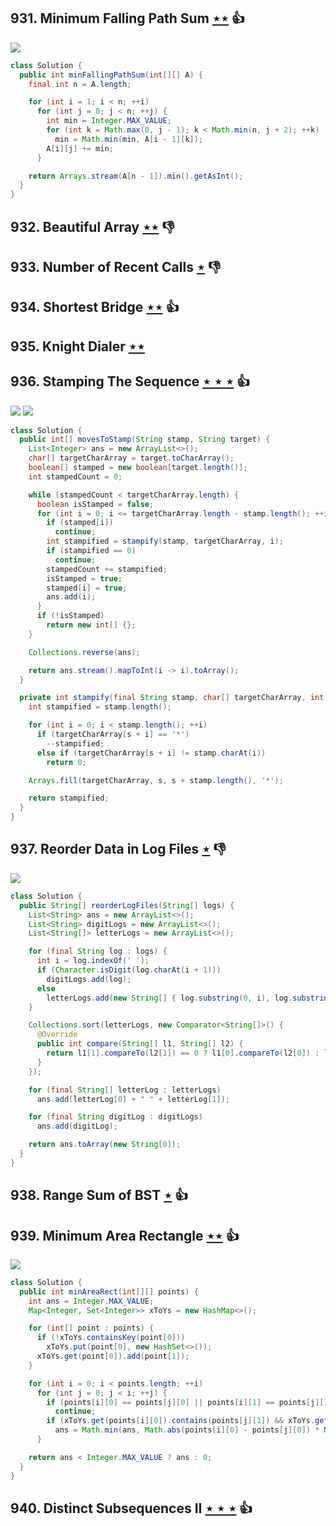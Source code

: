 ## 931. Minimum Falling Path Sum [$\star\star$](https://leetcode.com/problems/minimum-falling-path-sum) :thumbsup:

![](https://img.shields.io/badge/-Dynamic%20Programming-113285.svg?style=flat-square)

```java
class Solution {
  public int minFallingPathSum(int[][] A) {
    final int n = A.length;

    for (int i = 1; i < n; ++i)
      for (int j = 0; j < n; ++j) {
        int min = Integer.MAX_VALUE;
        for (int k = Math.max(0, j - 1); k < Math.min(n, j + 2); ++k)
          min = Math.min(min, A[i - 1][k]);
        A[i][j] += min;
      }

    return Arrays.stream(A[n - 1]).min().getAsInt();
  }
}
```

## 932. Beautiful Array [$\star\star$](https://leetcode.com/problems/beautiful-array) :thumbsdown:

## 933. Number of Recent Calls [$\star$](https://leetcode.com/problems/number-of-recent-calls) :thumbsdown:

## 934. Shortest Bridge [$\star\star$](https://leetcode.com/problems/shortest-bridge) :thumbsup:

## 935. Knight Dialer [$\star\star$](https://leetcode.com/problems/knight-dialer)

## 936. Stamping The Sequence [$\star\star\star$](https://leetcode.com/problems/stamping-the-sequence) :thumbsup:

![](https://img.shields.io/badge/-Greedy-0B346E.svg?style=flat-square) ![](https://img.shields.io/badge/-String-60373E.svg?style=flat-square)

```java
class Solution {
  public int[] movesToStamp(String stamp, String target) {
    List<Integer> ans = new ArrayList<>();
    char[] targetCharArray = target.toCharArray();
    boolean[] stamped = new boolean[target.length()];
    int stampedCount = 0;

    while (stampedCount < targetCharArray.length) {
      boolean isStamped = false;
      for (int i = 0; i <= targetCharArray.length - stamp.length(); ++i) {
        if (stamped[i])
          continue;
        int stampified = stampify(stamp, targetCharArray, i);
        if (stampified == 0)
          continue;
        stampedCount += stampified;
        isStamped = true;
        stamped[i] = true;
        ans.add(i);
      }
      if (!isStamped)
        return new int[] {};
    }

    Collections.reverse(ans);

    return ans.stream().mapToInt(i -> i).toArray();
  }

  private int stampify(final String stamp, char[] targetCharArray, int s) {
    int stampified = stamp.length();

    for (int i = 0; i < stamp.length(); ++i)
      if (targetCharArray[s + i] == '*')
        --stampified;
      else if (targetCharArray[s + i] != stamp.charAt(i))
        return 0;

    Arrays.fill(targetCharArray, s, s + stamp.length(), '*');

    return stampified;
  }
}
```

## 937. Reorder Data in Log Files [$\star$](https://leetcode.com/problems/reorder-data-in-log-files) :thumbsdown:

![](https://img.shields.io/badge/-String-60373E.svg?style=flat-square)

```java
class Solution {
  public String[] reorderLogFiles(String[] logs) {
    List<String> ans = new ArrayList<>();
    List<String> digitLogs = new ArrayList<>();
    List<String[]> letterLogs = new ArrayList<>();

    for (final String log : logs) {
      int i = log.indexOf(' ');
      if (Character.isDigit(log.charAt(i + 1)))
        digitLogs.add(log);
      else
        letterLogs.add(new String[] { log.substring(0, i), log.substring(i + 1) });
    }

    Collections.sort(letterLogs, new Comparator<String[]>() {
      @Override
      public int compare(String[] l1, String[] l2) {
        return l1[1].compareTo(l2[1]) == 0 ? l1[0].compareTo(l2[0]) : l1[1].compareTo(l2[1]);
      }
    });

    for (final String[] letterLog : letterLogs)
      ans.add(letterLog[0] + " " + letterLog[1]);

    for (final String digitLog : digitLogs)
      ans.add(digitLog);

    return ans.toArray(new String[0]);
  }
}
```

## 938. Range Sum of BST [$\star$](https://leetcode.com/problems/range-sum-of-bst) :thumbsup:

## 939. Minimum Area Rectangle [$\star\star$](https://leetcode.com/problems/minimum-area-rectangle) :thumbsup:

![](https://img.shields.io/badge/-Hash%20Table-7BA23F.svg?style=flat-square)

```java
class Solution {
  public int minAreaRect(int[][] points) {
    int ans = Integer.MAX_VALUE;
    Map<Integer, Set<Integer>> xToYs = new HashMap<>();

    for (int[] point : points) {
      if (!xToYs.containsKey(point[0]))
        xToYs.put(point[0], new HashSet<>());
      xToYs.get(point[0]).add(point[1]);
    }

    for (int i = 0; i < points.length; ++i)
      for (int j = 0; j < i; ++j) {
        if (points[i][0] == points[j][0] || points[i][1] == points[j][1])
          continue;
        if (xToYs.get(points[i][0]).contains(points[j][1]) && xToYs.get(points[j][0]).contains(points[i][1]))
          ans = Math.min(ans, Math.abs(points[i][0] - points[j][0]) * Math.abs(points[i][1] - points[j][1]));
      }

    return ans < Integer.MAX_VALUE ? ans : 0;
  }
}
```

## 940. Distinct Subsequences II [$\star\star\star$](https://leetcode.com/problems/distinct-subsequences-ii) :thumbsup:
